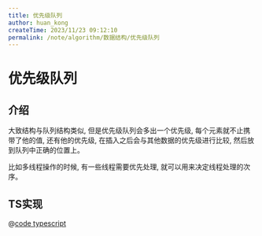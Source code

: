 ```yaml
---
title: 优先级队列
author: huan_kong
createTime: 2023/11/23 09:12:10
permalink: /note/algorithm/数据结构/优先级队列
---
```


# 优先级队列

## 介绍

大致结构与队列结构类似, 但是优先级队列会多出一个优先级, 每个元素就不止携带了他的值, 还有他的优先级, 在插入之后会与其他数据的优先级进行比较, 然后放到队列中正确的位置上。

比如多线程操作的时候, 有一些线程需要优先处理, 就可以用来决定线程处理的次序。

## TS实现

@[code typescript](./优先级队列.ts)
